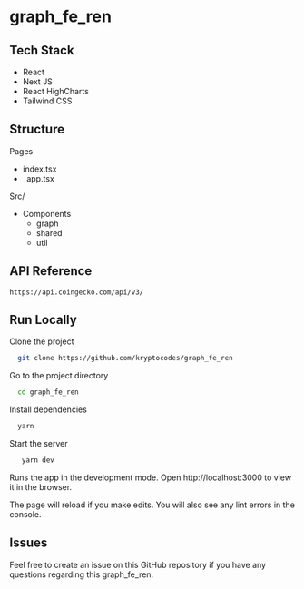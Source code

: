 # graph_fe_ren

## Tech Stack
- React
- Next JS
- React HighCharts
- Tailwind CSS

## Structure

Pages
- index.tsx
- _app.tsx

Src/
 - Components
    - graph
    - shared
    - util
 


## API Reference

`https://api.coingecko.com/api/v3/`


## Run Locally

Clone the project

```bash
  git clone https://github.com/kryptocodes/graph_fe_ren
```

Go to the project directory

```bash
  cd graph_fe_ren
```

Install dependencies

```bash
  yarn
```

Start the server

```bash
   yarn dev
```

Runs the app in the development mode.
Open http://localhost:3000 to view it in the browser.

The page will reload if you make edits.
You will also see any lint errors in the console.

## Issues

Feel free to create an issue on this GitHub repository if you have any questions regarding this graph_fe_ren.
